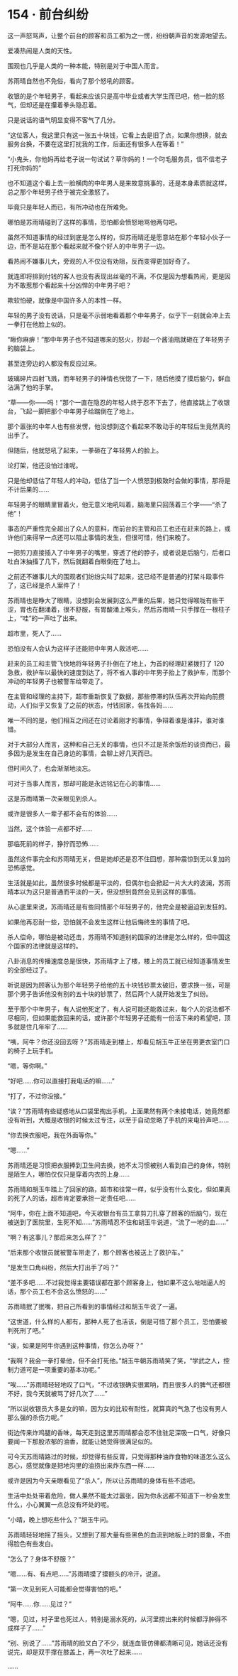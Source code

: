 # 154 · 前台纠纷

这一声怒骂声，让整个前台的顾客和员工都为之一愣，纷纷朝声音的发源地望去。

爱凑热闹是人类的天性。

围观也几乎是人类的一种本能，特别是对于中国人而言。

苏雨晴自然也不免俗，看向了那个怒吼的顾客。

收银的是个年轻男子，看起来应该只是高中毕业或者大学生而已吧，他一脸的怒气，但却还是在攥着拳头隐忍着。

只是说话的语气明显变得不客气了几分。

“这位客人，我这里只有这一张五十块钱，它看上去是旧了点，如果你想换，就去服务台换，不要在这里打扰我的工作，后面还有很多人在等着！”

“小鬼头，你他妈再给老子说一句试试？草你妈的！一个叼毛服务员，信不信老子打死你妈的”

也不知道这个看上去一脸横肉的中年男人是来故意挑事的，还是本身素质就这样，总之那个年轻男子终于被完全激怒了。

毕竟只是年轻人而已，有所冲动也在所难免。

哪怕是苏雨晴碰到了这样的事情，恐怕都会愤怒地骂他两句吧。

虽然不知道事情的经过到底是怎么样的，但苏雨晴还是愿意站在那个年轻小伙子一边，而不是站在那个看起来就不像个好人的中年男子一边。

看热闹不嫌事儿大，旁观的人不仅没有劝阻，反而变得更加好奇了。

就连即将排到付钱的客人也没有表现出丝毫的不满，不仅是因为想看热闹，更是因为不敢惹那个看起来十分凶悍的中年男子吧？

欺软怕硬，就像是中国许多人的本性一样。

年轻的男子没有说话，只是毫不示弱地看着那个中年男子，似乎下一刻就会冲上去一拳打在他脸上似的。

“瞅你麻痹！”那中年男子也不知道哪来的怒火，抄起一个酱油瓶就砸在了年轻男子的脑袋上。

甚至连旁边的人都没有反应过来。

玻璃碎片四射飞溅，而年轻男子的神情也恍惚了一下，随后他摸了摸后脑勺，鲜血沾满了他的手掌。

“草——你——吗！”那个一直在隐忍的年轻人终于忍不下去了，他直接跳上了收银台，飞起一脚把那个中年男子给踹倒在了地上。

那个嚣张的中年人也有些发愣，他没想到这个看起来不敢动手的年轻后生竟然真的出手了。

但随后，他就怒吼了起来，一拳砸在了年轻男人的脸上。

论打架，他还没怕过谁呢。

只是他却低估了年轻人的冲动，低估了当一个人愤怒到极致时会做的事情，那将是不计后果的……

年轻男子的眼睛里冒着火，他无意义地吼叫着，脑海里只回荡着三个字——“杀了他”！

事态的严重性完全超出了众人的意料，而前台的主管和员工也还在赶来的路上，或许他们来得早一点还可以阻止事情的发生，但很可惜，他们来晚了。

一把剪刀直接插入了中年男子的嘴里，穿透了他的脖子，或者说是后脑勺，后者口吐白沫抽搐了几下，然后就翻着白眼倒在了地上。

之前还不嫌事儿大的围观者们纷纷尖叫了起来，这已经不是普通的打架斗殴事件了，这已经是杀人案件了！

苏雨晴也是睁大了眼睛，没想到会发展到这么严重的后果，她只觉得喉咙有些干涩，胃也在翻涌着，很不舒服，有胃酸涌上喉头，然后苏雨晴一只手撑在一根柱子上，“哇”的一声吐了出来。

超市里，死人了……

恐怕没有人会认为这样子还能把中年男人救活吧……

赶来的员工和主管飞快地将年轻男子扑倒在了地上，为首的经理赶紧拨打了 120 急救，救护车以最快的速度到达了，将不省人事的中年男子抬上了救护车，而那个冲动的年轻男子也被警车给带走了。

在主管和经理的主持下，超市重新恢复了数据，那些停滞的队伍再次开始向前攒动，人们似乎又恢复了之前的状态，付钱回家，各找各妈……

唯一不同的是，他们相互之间还在讨论着刚才的事情，争辩着谁是谁非，谁对谁错。

对于大部分人而言，这种和自己无关的事情，也只不过是茶余饭后的谈资而已，最多因为是发生在自己身边的事情，会聊上好几天而已。

但时间久了，也会渐渐地淡忘。

可对于当事人而言，那却可能是永远铭记在心的事情……

这是苏雨晴第一次亲眼见到杀人。

或许是很多人一辈子都不会有的体验……

当然，这个体验一点都不好……

那临死前的样子，狰狞而恐怖……

虽然这件事完全和苏雨晴无关，但是她却还是忍不住回想，那种震惊到无以复加的恐怖感觉。

生活就是如此，虽然很多时候都是平淡的，但偶尔也会掀起一片大大的波澜，苏雨晴本以为这只是普通而平淡的一天，但没想到竟然会见到这样的事情。

从心底里来说，苏雨晴还是有些同情那个年轻男子的，他完全是被逼迫到发狂的。

如果他再忍耐一些，恐怕就不会发生这样让他后悔终生的事情了吧。

杀人偿命，哪怕是被动还击，苏雨晴不知道别的国家的法律是怎么样的，但中国这个国家的法律就是这样的。

八卦消息的传播速度总是很快，苏雨晴才上了楼，楼上的员工就已经知道事情发生的全部经过了。

听说是因为顾客认为那个年轻男子给他的五十块钱钞票太破旧，要求换一张，可是那个男子告诉他没有别的五十块的钞票了，然后两个人就开始发生了纠纷。

至于那个中年男子，有人说他死定了，有人说可能还能救过来，每个人的说法都不尽相同，但如果能救回来的话，或许那个年轻男子还能有一份活下来的希望吧，顶多就是住几年牢了……

“咦，阿牛？你还没回去呀？”苏雨晴走到楼上，却看见胡玉牛正坐在男更衣室门口的椅子上玩手机。

“嗯，等你啊。”

“好吧……你可以直接打我电话的嘛……”

“打了，不过你没接。”

“诶？”苏雨晴有些疑惑地从口袋里掏出手机，上面果然有两个未接电话，她竟然都没有听到，大概是收银的时候太过专注，以至于自动忽略了手机的来电铃声吧……

“你去换衣服吧，我在外面等你。”

“嗯……”

苏雨晴还是习惯把衣服捧到卫生间去换，她不太习惯被别人看到自己的身体，特别是陌生人，哪怕仅仅只是穿着内衣的上身……

苏雨晴和胡玉牛踏上了回家的路，超市和往常一样，似乎没有什么变化，但如果真的死了人的话，超市肯定要承担一定责任吧……

“阿牛，你在上面不知道吧，今天收银台有员工拿剪刀扎穿了顾客的后脑勺，现在被送到了医院里，生死不知……”苏雨晴忍不住和胡玉牛说道，“流了一地的血……”

“啊？有这事儿？那后来怎么样了？”

“后来那个收银员就被警车带走了，那个顾客也被送上了救护车。”

“是发生口角纠纷，然后大打出手了吗？”

“差不多吧……不过我觉得主要错误都在那个顾客身上，他如果不这么咄咄逼人的话，那个员工也不会这么愤怒的……”

苏雨晴抿了抿嘴，把自己所看到的事情经过和胡玉牛说了一遍。

“这世道，什么样的人都有，那种人死了也活该，倒是可惜了那个员工，恐怕要被判死刑了吧。”

“诶，如果是阿牛你遇到这种事情，你怎么办呀？”

“我啊？我会一拳打晕他，但不会打死他。”胡玉牛朝苏雨晴笑了笑，“学武之人，控制力道可是一项重要的基本功呢。”

“唉……”苏雨晴轻轻地叹了口气，“不过收银确实很累呐，而且很多人的脾气还都很不好，我今天就被骂了好几次了……”

“所以说收银员大多是女的嘛，因为女的比较有耐性，就算真的气急了也没有男人那么强的杀伤力呢。”

街边传来炸鸡腿的香味，每天走到这里苏雨晴都会忍不住驻足深吸一口气，好像只要闻一下那股浓郁的油香，就能让她觉得很满足似的。

可今天苏雨晴路过的时候，却觉得有些反胃，只觉得那种油炸食物的味道怎么这么恶心，感觉就像是把地沟里的油捞出来炸东西一样……

或许是因为今天亲眼看见了“杀人”，所以让苏雨晴的身体有些不适吧。

生活中处处带着危险，做人果然不能太过嚣张，因为你永远都不知道下一秒会发生什么，小心翼翼一点总没有坏处的呢。

“小晴，晚上想吃些什么？”胡玉牛问。

苏雨晴轻轻地摇了摇头，又想到了那大量有些黑色的血流到地板上时的景象，不由得脸色有些发白。

“怎么了？身体不舒服？”

“嗯……有、有点吧……”苏雨晴摸了摸额头的冷汗，说道。

“第一次见到死人可能都会觉得害怕的吧。”

“阿牛……你……见过？”

“嗯，见过，村子里也死过人，特别是溺水死的，从河里捞出来的时候都浮肿得不成样子了……”

“别、别说了……”苏雨晴的脸又白了不少，就连血管仿佛都清晰可见，她话还没有说完，却是双手撑在膝盖上，再一次吐了起来……

……
